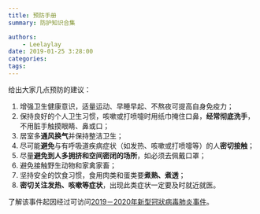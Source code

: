 ```yaml
---
title: 预防手册
summary: 防护知识合集

authors:
    - Leelaylay
date: 2019-01-25 3:28:00
categories: 
tags:
---
```


给出大家几点预防的建议：

1. 增强卫生健康意识，适量运动、早睡早起、不熬夜可提高自身免疫力；
2. 保持良好的个人卫生习惯，咳嗽或打喷嚏时用纸巾掩住口鼻，**经常彻底洗手**，不用脏手触摸眼睛、鼻或口；
3. 居室多**通风换气**并保持整洁卫生；
4. 尽可能**避免**与有呼吸道疾病症状（如发热、咳嗽或打喷嚏等）的人**密切接触**；
5. 尽量**避免到人多拥挤和空间密闭的场所**，如必须去佩戴口罩；
6. 避免接触野生动物和家禽家畜；
7. 坚持安全的饮食习惯，食用肉类和蛋类要**煮熟、煮透**；
8. **密切关注发热、咳嗽等症状**，出现此类症状一定要及时就近就医。


了解该事件起因经过可访问[2019－2020年新型冠狀病毒肺炎事件](https://zh.wikipedia.org/wiki/2019－2020年新型冠狀病毒肺炎事件)。

